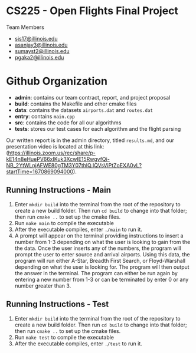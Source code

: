 # CS225 - Open Flights Final Project

Team Members
* sjs17@illinois.edu
* asanjay3@illinois.edu
* sumayst2@illinois.edu
* pgaka2@illinois.edu

# Github Organization
- **admin**: contains our team contract, report, and project proposal
- **build**: contains the Makefile and other cmake files
- **data**: contains the datasets `airports.dat` and `routes.dat`
- **entry**: contains `main.cpp`
- **src**: contains the code for all our algorithms
- **tests**: stores our test cases for each algorithm and the flight parsing

Our written report is in the admin directory, titled `results.md`, and our presentation video is located at this link: (https://illinois.zoom.us/rec/share/p-kE14n8eHuePV66xIKuk3XcwIE15RwgvfQi-NB_2YtWLnjAFWE80gTM3Y07thlQ.IQVsViPtZoEXA0vL?startTime=1670869094000).

## Running Instructions - Main
1. Enter `mkdir build` into the terminal from the root of the repository to create a new build folder. Then run `cd build` to change into that folder; then run `cmake ..` to set up the cmake files.
2. Run `make main` to compile the executable
3. After the executable compiles, enter `./main` to run it.
4. A prompt will appear on the terminal providing instructions to insert a number from 1-3 depending on what the user is looking to gain from the the data. Once the user inserts any of the numbers, the program will prompt the user to enter source and arrival airports. Using this data, the program will run either A-Star, Breadth First Search, or Floyd-Warshall depending on what the user is looking for. The program will then output the answer in the terminal. The program can either be run again by entering a new number from 1-3 or can be terminated by enter 0 or any number greater than 3.

## Running Instructions - Test
1. Enter `mkdir build` into the terminal from the root of the repository to create a new build folder. Then run `cd build` to change into that folder; then run `cmake ..` to set up the cmake files.
2. Run `make test` to compile the executable
3. After the executable compiles, enter `./test` to run it.
